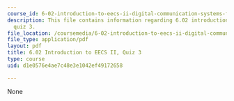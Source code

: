 ```yaml
---
course_id: 6-02-introduction-to-eecs-ii-digital-communication-systems-fall-2012
description: This file contains information regarding 6.02 introduction to EECS II,
  quiz 3.
file_location: /coursemedia/6-02-introduction-to-eecs-ii-digital-communication-systems-fall-2012/d1e0576e4ae7c48e3e1042ef49172658_MIT6_02F12_quiz3.pdf
file_type: application/pdf
layout: pdf
title: 6.02 Introduction to EECS II, Quiz 3
type: course
uid: d1e0576e4ae7c48e3e1042ef49172658

---
```

None